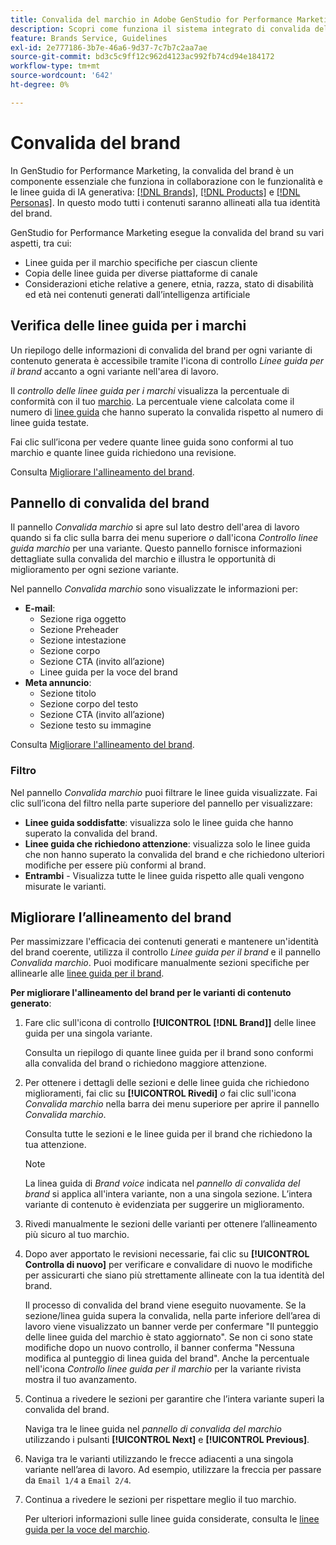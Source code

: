 ```yaml
---
title: Convalida del marchio in Adobe GenStudio for Performance Marketing
description: Scopri come funziona il sistema integrato di convalida del brand in GenStudio for Performance Marketing.
feature: Brands Service, Guidelines
exl-id: 2e777186-3b7e-46a6-9d37-7c7b7c2aa7ae
source-git-commit: bd3c5c9ff12c962d4123ac992fb74cd94e184172
workflow-type: tm+mt
source-wordcount: '642'
ht-degree: 0%

---
```


# Convalida del brand

In GenStudio for Performance Marketing, la convalida del brand è un componente essenziale che funziona in collaborazione con le funzionalità e le linee guida di IA generativa: [[!DNL Brands]](/help/user-guide/guidelines/brands.md), [[!DNL Products]](/help/user-guide/guidelines/products.md) e [[!DNL Personas]](/help/user-guide/guidelines/personas.md). In questo modo tutti i contenuti saranno allineati alla tua identità del brand.

GenStudio for Performance Marketing esegue la convalida del brand su vari aspetti, tra cui:

* Linee guida per il marchio specifiche per ciascun cliente
* Copia delle linee guida per diverse piattaforme di canale
* Considerazioni etiche relative a genere, etnia, razza, stato di disabilità ed età nei contenuti generati dall’intelligenza artificiale

## Verifica delle linee guida per i marchi

Un riepilogo delle informazioni di convalida del brand per ogni variante di contenuto generata è accessibile tramite l&#39;icona di controllo _Linee guida per il brand_ accanto a ogni variante nell&#39;area di lavoro.

Il _controllo delle linee guida per i marchi_ visualizza la percentuale di conformità con il tuo [marchio](brands.md). La percentuale viene calcolata come il numero di [linee guida](overview.md) che hanno superato la convalida rispetto al numero di linee guida testate.

Fai clic sull’icona per vedere quante linee guida sono conformi al tuo marchio e quante linee guida richiedono una revisione.

Consulta [Migliorare l&#39;allineamento del brand](#improve-brand-alignment).

## Pannello di convalida del brand

Il pannello _Convalida marchio_ si apre sul lato destro dell&#39;area di lavoro quando si fa clic sulla barra dei menu superiore _o_ dall&#39;icona _Controllo linee guida marchio_ per una variante. Questo pannello fornisce informazioni dettagliate sulla convalida del marchio e illustra le opportunità di miglioramento per ogni sezione variante.

Nel pannello _Convalida marchio_ sono visualizzate le informazioni per:

* **E-mail**:
   * Sezione riga oggetto
   * Sezione Preheader
   * Sezione intestazione
   * Sezione corpo
   * Sezione CTA (invito all’azione)
   * Linee guida per la voce del brand
* **Meta annuncio**:
   * Sezione titolo
   * Sezione corpo del testo
   * Sezione CTA (invito all’azione)
   * Sezione testo su immagine

Consulta [Migliorare l&#39;allineamento del brand](#improve-brand-alignment).

### Filtro

Nel pannello _Convalida marchio_ puoi filtrare le linee guida visualizzate. Fai clic sull’icona del filtro nella parte superiore del pannello per visualizzare:

* **Linee guida soddisfatte**: visualizza solo le linee guida che hanno superato la convalida del brand.
* **Linee guida che richiedono attenzione**: visualizza solo le linee guida che non hanno superato la convalida del brand e che richiedono ulteriori modifiche per essere più conformi al brand.
* **Entrambi** - Visualizza tutte le linee guida rispetto alle quali vengono misurate le varianti.

## Migliorare l’allineamento del brand

Per massimizzare l&#39;efficacia dei contenuti generati e mantenere un&#39;identità del brand coerente, utilizza il controllo _Linee guida per il brand_ e il pannello _Convalida marchio_. Puoi modificare manualmente sezioni specifiche per allinearle alle [linee guida per il brand](brands.md).

**Per migliorare l&#39;allineamento del brand per le varianti di contenuto generato**:

1. Fare clic sull&#39;icona di controllo **[!UICONTROL [!DNL Brand]]** delle linee guida per una singola variante.

   Consulta un riepilogo di quante linee guida per il brand sono conformi alla convalida del brand o richiedono maggiore attenzione.

1. Per ottenere i dettagli delle sezioni e delle linee guida che richiedono miglioramenti, fai clic su **[!UICONTROL Rivedi]** _o_ fai clic sull&#39;icona _Convalida marchio_ nella barra dei menu superiore per aprire il pannello _Convalida marchio_.

   Consulta tutte le sezioni e le linee guida per il brand che richiedono la tua attenzione. <!-- The section highlighted in the panel corresponds to the section highlighted in the generated variant in the Canvas. -->

   >[!NOTE]
   >
   > La linea guida di _Brand voice_ indicata nel _pannello di convalida del brand_ si applica all&#39;intera variante, non a una singola sezione. L’intera variante di contenuto è evidenziata per suggerire un miglioramento.

1. Rivedi manualmente le sezioni delle varianti per ottenere l’allineamento più sicuro al tuo marchio.

1. Dopo aver apportato le revisioni necessarie, fai clic su **[!UICONTROL Controlla di nuovo]** per verificare e convalidare di nuovo le modifiche per assicurarti che siano più strettamente allineate con la tua identità del brand.

   Il processo di convalida del brand viene eseguito nuovamente. Se la sezione/linea guida supera la convalida, nella parte inferiore dell’area di lavoro viene visualizzato un banner verde per confermare &quot;Il punteggio delle linee guida del marchio è stato aggiornato&quot;. Se non ci sono state modifiche dopo un nuovo controllo, il banner conferma &quot;Nessuna modifica al punteggio di linea guida del brand&quot;. Anche la percentuale nell&#39;icona _Controllo linee guida per il marchio_ per la variante rivista mostra il tuo avanzamento.

1. Continua a rivedere le sezioni per garantire che l’intera variante superi la convalida del brand.

   Naviga tra le linee guida nel _pannello di convalida del marchio_ utilizzando i pulsanti **[!UICONTROL Next]** e **[!UICONTROL Previous]**.

1. Naviga tra le varianti utilizzando le frecce adiacenti a una singola variante nell’area di lavoro. Ad esempio, utilizzare la freccia per passare da `Email 1/4` a `Email 2/4`.
1. Continua a rivedere le sezioni per rispettare meglio il tuo marchio.

   Per ulteriori informazioni sulle linee guida considerate, consulta le [linee guida per la voce del marchio](/help/user-guide/guidelines/brands.md#brand-voice-guidelines).
